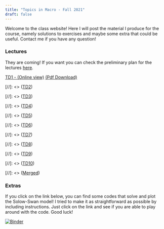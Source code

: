 ```yaml
---
title: "Topics in Macro - Fall 2021"
draft: false
---
```


Welcome to the class website! Here I will post the material I produce for the course, namely solutions to exercises and maybe some extra that could be useful. Contact me if you have any question!

### Lectures

They are coming! If you want you can check the preliminary plan for the lectures [here](https://docs.google.com/viewer?url=https://github.com/Enricomattia/TopicsInMacro1TD/raw/main/lectures/Plan_20212022.pdf).

[TD1 - (Online view)](https://enricomattia.github.io/TDs/TD1.html) [(Pdf Download)](https://docs.google.com/viewer?url=https://github.com/Enricomattia/TopicsInMacro1TD/raw/main/lectures/TD_1.pdf)

[//]: <> ([TD2](https://docs.google.com/viewer?url=https://github.com/Enricomattia/TopicsInMacro1TD/raw/main/lectures/TD_2.pdf))

[//]: <> ([TD3](https://docs.google.com/viewer?url=https://github.com/Enricomattia/TopicsInMacro1TD/raw/main/lectures/TD_3.pdf))

[//]: <> ([TD4](https://docs.google.com/viewer?url=https://github.com/Enricomattia/TopicsInMacro1TD/raw/main/lectures/TD_4.pdf))

[//]: <> ([TD5](https://docs.google.com/viewer?url=https://github.com/Enricomattia/TopicsInMacro1TD/raw/main/lectures/TD_5.pdf))

[//]: <> ([TD6](https://docs.google.com/viewer?url=https://github.com/Enricomattia/TopicsInMacro1TD/raw/main/lectures/TD_6.pdf))

[//]: <> ([TD7](https://docs.google.com/viewer?url=https://github.com/Enricomattia/TopicsInMacro1TD/raw/main/lectures/TD_7.pdf))

[//]: <> ([TD8](https://docs.google.com/viewer?url=https://github.com/Enricomattia/TopicsInMacro1TD/raw/main/lectures/TD_8.pdf))

[//]: <> ([TD9](https://docs.google.com/viewer?url=https://github.com/Enricomattia/TopicsInMacro1TD/raw/main/lectures/TD_9.pdf))

[//]: <> ([TD10](https://docs.google.com/viewer?url=https://github.com/Enricomattia/TopicsInMacro1TD/raw/main/lectures/TD_10.pdf))

[//]: <> ([Merged](https://docs.google.com/viewer?url=https://github.com/Enricomattia/TopicsInMacro1TD/raw/main/lectures/Merged.pdf))

### Extras

If you click on the link below, you can find some codes that solve and plot the Solow-Swan model! I tried to make it as straightforward as possible by including instructions. Just click on the link and see if you are able to play around with the code. Good luck!

[![Binder](https://mybinder.org/badge_logo.svg)](https://mybinder.org/v2/gh/Enricomattia/TopicsInMacro1TD/HEAD?filepath=solow-swan.ipynb)




